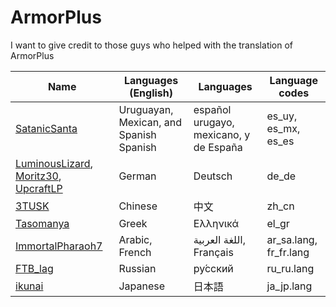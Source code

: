 # ArmorPlus

I want to give credit to those guys who helped with the translation of ArmorPlus

| **Name** | **Languages (English)** | **Languages** | **Language codes**
|----------|-------------------------|------------------------|-------------------
| [SatanicSanta](https://github.com/elifoster) | Uruguayan, Mexican, and Spanish Spanish | español urugayo, mexicano, y de España | es_uy, es_mx, es_es
| [LuminousLizard](https://github.com/LuminousLizard), [Moritz30](https://moritz30.de), [UpcraftLP](https://github.com/UpcraftLP) | German | Deutsch | de_de
| [3TUSK](https://github.com/3TUSK) | Chinese | 中文 | zh_cn
| [Tasomanya](https://www.youtube.com/channel/UC21oSgKfEiV_bwFO2Y9CjPg) | Greek | Ελληνικά | el_gr
| [ImmortalPharaoh7](https://www.youtube.com/channel/UCmpPDi94KWH_6eL0OGLFMpQ) | Arabic, French | اللغة العربية, Français | ar_sa.lang, fr_fr.lang
| [FTB_lag](https://github.com/DoctorFTB) | Russian | ру́сский | ru_ru.lang 
| [ikunai](https://github.com/ikunai) | Japanese | 日本語 | ja_jp.lang
